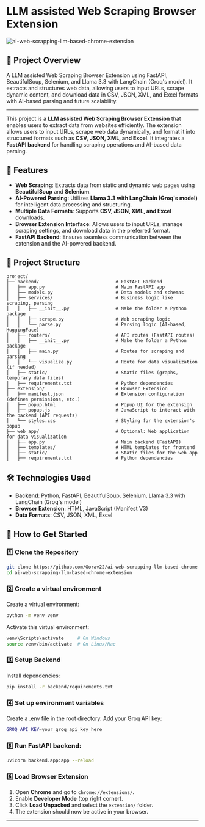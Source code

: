 # LLM assisted Web Scraping Browser Extension  

![ai-web-scrapping-llm-based-chrome-extension](https://socialify.git.ci/Gorav22/ai-web-scrapping-llm-based-chrome-extension/image?custom_description=A+Chrome+Extension+that+can+extract+website+data+using+selenium+and+beautiful+soup+i.e+bs4.+also+used+fastapi+for+routing+with+llm+that+is+Groq&description=1&font=JetBrains+Mono&language=1&name=1&owner=1&pattern=Brick+Wall&stargazers=1&theme=Auto)

## 📌 Project Overview  
 A LLM assisted Web Scraping Browser Extension using FastAPI, BeautifulSoup, Selenium, and Llama 3.3 with LangChain (Groq's model). It extracts and structures web data, allowing users to input URLs, scrape dynamic content, and download data in CSV, JSON, XML, and Excel formats with AI-based parsing and future scalability.

---

This project is a **LLM assisted Web Scraping Browser Extension** that enables users to extract data from websites efficiently. The extension allows users to input URLs, scrape web data dynamically, and format it into structured formats such as **CSV, JSON, XML, and Excel**. It integrates a **FastAPI backend** for handling scraping operations and AI-based data parsing.  

## 🚀 Features  
- **Web Scraping**: Extracts data from static and dynamic web pages using **BeautifulSoup** and **Selenium**.  
- **AI-Powered Parsing**: Utilizes **Llama 3.3 with LangChain (Groq's model)** for intelligent data processing and structuring.  
- **Multiple Data Formats**: Supports **CSV, JSON, XML, and Excel** downloads.  
- **Browser Extension Interface**: Allows users to input URLs, manage scraping settings, and download data in the preferred format.  
- **FastAPI Backend**: Ensures seamless communication between the extension and the AI-powered backend.  

## 📂 Project Structure  
```
project/
├── backend/                            # FastAPI Backend
│   ├── app.py                          # Main FastAPI app
│   ├── models.py                       # Data models and schemas
│   ├── services/                       # Business logic like scraping, parsing
│   │   ├── __init__.py                 # Make the folder a Python package
│   │   ├── scrape.py                   # Web scraping logic
│   │   └── parse.py                    # Parsing logic (AI-based, HuggingFace)
│   ├── routers/                        # API routes (FastAPI routes)
│   │   ├── __init__.py                 # Make the folder a Python package
│   │   ├── main.py                     # Routes for scraping and parsing
│   │   └── visualize.py                # Route for data visualization (if needed)
│   ├── static/                         # Static files (graphs, temporary data files)
│   ├── requirements.txt                # Python dependencies
├── extension/                          # Browser Extension
│   ├── manifest.json                   # Extension configuration (defines permissions, etc.)
│   ├── popup.html                      # Popup UI for the extension
│   ├── popup.js                        # JavaScript to interact with the backend (API requests)
│   └── styles.css                      # Styling for the extension's popup
├── web_app/                            # Optional: Web application for data visualization
│   ├── app.py                          # Main backend (FastAPI)
│   ├── templates/                      # HTML templates for frontend
│   ├── static/                         # Static files for the web app
│   ├── requirements.txt                # Python dependencies
```

## 🛠️ Technologies Used  
- **Backend**: Python, FastAPI, BeautifulSoup, Selenium, Llama 3.3 with LangChain (Groq's model)  
- **Browser Extension**: HTML, JavaScript (Manifest V3)  
- **Data Formats**: CSV, JSON, XML, Excel  

## 📌 How to Get Started  

### 1️⃣ Clone the Repository  
```bash
git clone https://github.com/Gorav22/ai-web-scrapping-llm-based-chrome-extension
cd ai-web-scrapping-llm-based-chrome-extension
```

### 2️⃣ Create a virtual environment  
Create a virtual environment:  
```bash
python -m venv venv
```
Activate this virtual environment:  
```bash
venv\Scripts\activate     # On Windows
source venv/bin/activate  # On Linux/Mac
```

### 3️⃣ Setup Backend  
Install dependencies:  
```bash
pip install -r backend/requirements.txt
```

### 4️⃣ Set up environment variables
Create a .env file in the root directory.
Add your Groq API key:
```bash
GROQ_API_KEY=your_groq_api_key_here
```

### 5️⃣ Run FastAPI backend:  
```bash
uvicorn backend.app:app --reload
```

### 6️⃣ Load Browser Extension  
1. Open **Chrome** and go to `chrome://extensions/`.  
2. Enable **Developer Mode** (top right corner).  
3. Click **Load Unpacked** and select the `extension/` folder.  
4. The extension should now be active in your browser.  

---
